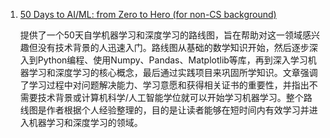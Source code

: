 1. [50 Days to AI/ML: from Zero to Hero (for non-CS background)](https://medium.com/@sibtainwahab/50-days-to-ai-ml-from-zero-to-hero-for-non-cs-background-6f256a7d03b7)
   
    提供了一个50天自学机器学习和深度学习的路线图，旨在帮助对这一领域感兴趣但没有技术背景的人迅速入门。路线图从基础的数学知识开始，然后逐步深入到Python编程、使用Numpy、Pandas、Matplotlib等库，再到深入学习机器学习和深度学习的核心概念，最后通过实践项目来巩固所学知识。文章强调了学习过程中对问题解决能力、学习意愿和获得相关证书的重要性，并指出不需要技术背景或计算机科学/人工智能学位就可以开始学习机器学习。整个路线图是作者根据个人经验整理的，目的是让读者能够在短时间内有效学习并进入机器学习和深度学习的领域。
